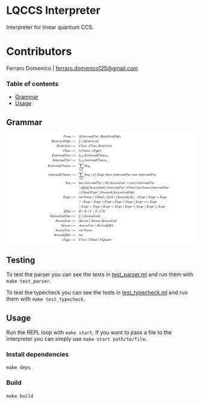 # LQCCS Interpreter

Interpreter for linear quantum CCS.

# Contributors

Ferraro Domenico | ferraro.domenico125@gmail.com

### Table of contents
* [Grammar](#grammar)
* [Usage](#usage)

## Grammar
![grammar](./grammar.png)

## Testing
To test the parser you can see the tests in [test_parser.ml](./test/test_parser.ml) and run them with `make test_parser`.

To test the typecheck you can see the tests in [test_typecheck.ml](./test/test_typecheck.ml) and run them with `make test_typecheck`.

## Usage
Run the REPL loop with `make start`. If you want to pass a file to the interpreter you can simply use `make start path/to/file`.

### Install dependencies

``` 
make deps
```

### Build

``` 
make build
```
